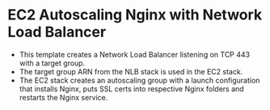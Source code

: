 # EC2 Autoscaling Nginx with Network Load Balancer
* This template creates a Network Load Balancer listening on TCP 443 with a target group.
* The target group ARN from the NLB stack is used in the EC2 stack.
* The EC2 stack creates an autoscaling group with a launch configuration that installs Nginx, puts SSL certs into respective Nginx folders and restarts the Nginx service.